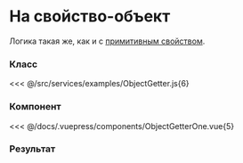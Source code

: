 # На свойство-объект

Логика такая же, как и с [примитивным свойством](/class/getters/primitive-prop).

### Класс

<<< @/src/services/examples/ObjectGetter.js{6}

### Компонент

<<< @/docs/.vuepress/components/ObjectGetterOne.vue{5}

### Результат

<object-getter-one />
<object-getter-two />